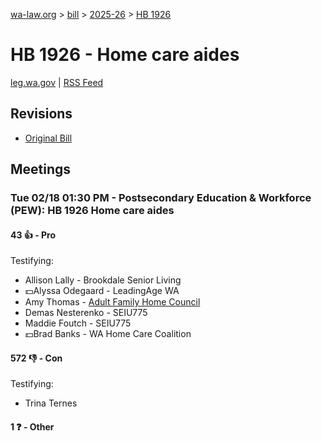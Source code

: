 [wa-law.org](/) > [bill](/bill/) > [2025-26](/bill/2025-26/) > [HB 1926](/bill/2025-26/hb/1926/)

# HB 1926 - Home care aides
[leg.wa.gov](https://app.leg.wa.gov/billsummary?BillNumber=1926&Year=2025&Initiative=false) | [RSS Feed](./rss.xml)

## Revisions
* [Original Bill](1/)

## Meetings
### Tue 02/18 01:30 PM - Postsecondary Education & Workforce (PEW): HB 1926 Home care aides
#### 43 👍 - Pro
Testifying:
* Allison Lally - Brookdale Senior Living
* 💵Alyssa Odegaard - LeadingAge WA
* Amy Thomas - [Adult Family Home Council](/org/adult_family_home_council/)
* Demas Nesterenko - SEIU775
* Maddie Foutch - SEIU775
* 💵Brad Banks - WA Home Care Coalition

#### 572 👎 - Con
Testifying:
* Trina Ternes

#### 1 ❓ - Other
